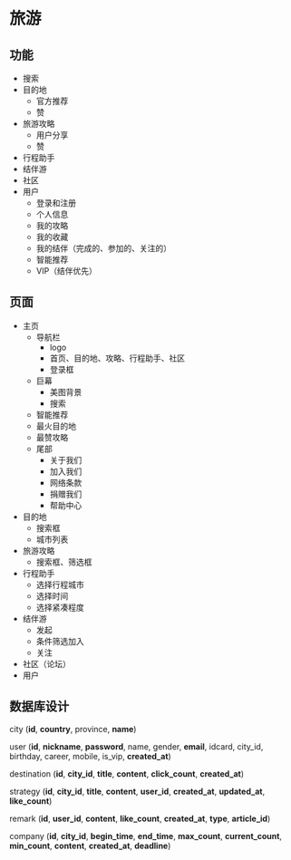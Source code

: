 # 旅游
## 功能
- 搜索
- 目的地
	- 官方推荐
	- 赞
- 旅游攻略
	- 用户分享
	- 赞
- 行程助手
- 结伴游
- 社区
- 用户
	- 登录和注册
	- 个人信息
	- 我的攻略
	- 我的收藏
	- 我的结伴（完成的、参加的、关注的）
	- 智能推荐
	- VIP（结伴优先）

## 页面
- 主页
	- 导航栏
		- logo
		- 首页、目的地、攻略、行程助手、社区
		- 登录框
	- 巨幕
		- 美图背景
		- 搜索
	- 智能推荐
	- 最火目的地
	- 最赞攻略
	- 尾部
		- 关于我们
		- 加入我们
		- 网络条款
		- 捐赠我们
		- 帮助中心
- 目的地
	- 搜索框
	- 城市列表
- 旅游攻略
	- 搜索框、筛选框
- 行程助手
	- 选择行程城市
	- 选择时间
	- 选择紧凑程度
- 结伴游
	- 发起
	- 条件筛选加入
	- 关注
- 社区（论坛）
- 用户


## 数据库设计

city (**id**, **country**, province, **name**)

user (**id**, **nickname**, **password**, name, gender, **email**, idcard, city_id, birthday, career, mobile, is_vip, **created_at**)

destination (**id**, **city_id**, **title**, **content**, **click_count**, **created_at**)

strategy (**id**, **city_id**, **title**, **content**, **user_id**, **created_at**, **updated_at**, **like_count**)

remark (**id**, **user_id**, **content**, **like_count**,  **created_at**, **type**, **article_id**)

company (**id**, **city_id**, **begin_time**, **end_time**, **max_count**, **current_count**, **min_count**, **content**, **created_at**, **deadline**)



